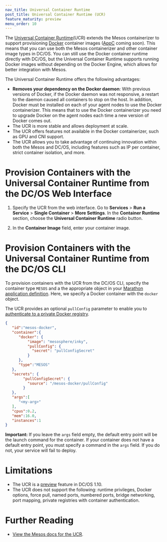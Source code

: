 ```yaml
---
nav_title: Universal Container Runtime
post_title: Universal Container Runtime (UCR)
feature_maturity: preview
menu_order: 10
---
```


The [Universal Container Runtime](http://mesos.apache.org/documentation/latest/container-image)(UCR) extends the Mesos containerizer to support provisioning [Docker](https://docker.com/) container images ([AppC](https://github.com/appc/spec) coming soon). This means that you can use both the Mesos containerizer and other container image types in DC/OS. You can still use the Docker container runtime directly with DC/OS, but the Universal Container Runtime supports running Docker images without depending on the Docker Engine, which allows for better integration with Mesos.

The Universal Container Runtime offers the following advantages:

* **Removes your dependency on the Docker daemon**: With previous versions of Docker, if the Docker daemon was not responsive, a restart to the daemon caused all containers to stop on the host. In addition, Docker must be installed on each of your agent nodes to use the Docker containerizer. This means that to use the Docker containerizer you need to upgrade Docker on the agent nodes each time a new version of Docker comes out.
* The UCR is more stable and allows deployment at scale.
* The UCR offers features not available in the Docker containerizer, such as GPU and CNI support.
* The UCR allows you to take advantage of continuing innovation within both the Mesos and DC/OS, including features such as IP per container, strict container isolation, and more.

# Provision Containers with the Universal Container Runtime from the DC/OS Web Interface

1. Specify the UCR from the web interface. Go to **Services**  > **Run a Service** > **Single Container** > **More Settings**. In the **Container Runtime** section, choose the **Universal Container Runtime** radio button.

1. In the **Container Image** field, enter your container image.

# Provision Containers with the Universal Container Runtime from the DC/OS CLI

To provision containers with the UCR from the DC/OS CLI, specify the container type `MESOS` and a the appropriate object in your [Marathon application definition](/docs/1.10/deploying-services/creating-services/). Here, we specify a Docker container with the `docker` object.

The UCR provides an optional `pullConfig` parameter to enable you to [authenticate to a private Docker registry](/docs/1.10/deploying-services/private-docker-registry/).

```json
{  
   "id":"mesos-docker",
   "container":{  
      "docker": {
          "image": "mesosphere/inky",
          "pullConfig": {
            "secret": "pullConfigSecret"
          }
      },
      "type":"MESOS"
   },
   "secrets": {
        "pullConfigSecret": {
          "source": "/mesos-docker/pullConfig"
        }
   },
   "args":[  
      "<my-arg>"
   ],
   "cpus":0.2,
   "mem":16.0,
   "instances":1
}
```

**Important:** If you leave the `args` field empty, the default entry point will be the launch command for the container. If your container does not have a default entry point, you must specify a command in the `args` field. If you do not, your service will fail to deploy.

# Limitations
- The UCR is a [preview](/docs/1.10/overview/feature-maturity/) feature in DC/OS 1.10.
- The UCR does not support the following: runtime privileges, Docker options, force pull, named ports, numbered ports, bridge networking, port mapping, private registries with container authentication.

# Further Reading
- [View the Mesos docs for the UCR](http://mesos.apache.org/documentation/latest/container-image/).
